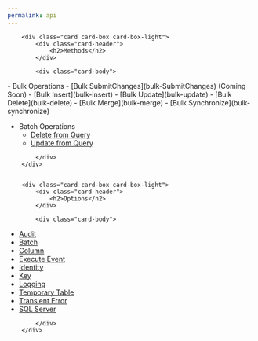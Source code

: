 ```yaml
---
permalink: api
---
```


<div class="card-group">
	
		<div class="card card-box card-box-light">
			<div class="card-header">
				<h2>Methods</h2>
			</div>
			
			<div class="card-body">

<div markdown="1">
- Bulk Operations
   - [Bulk SubmitChanges](bulk-SubmitChanges) (Coming Soon)
   - [Bulk Insert](bulk-insert)
   - [Bulk Update](bulk-update)
   - [Bulk Delete](bulk-delete)
   - [Bulk Merge](bulk-merge)
   - [Bulk Synchronize](bulk-synchronize)

- Batch Operations
	- [Delete from Query](delete-from-query)
	- [Update from Query](update-from-query)
	


</div>

			</div>
		</div>
	

		<div class="card card-box card-box-light">
			<div class="card-header">
				<h2>Options</h2>
			</div>
			
			<div class="card-body">

<div markdown="1">

- [Audit](audit)
- [Batch](batch)
- [Column](column)
- [Execute Event](execute-event)
- [Identity](identity)
- [Key](key)
- [Logging](logging)
- [Temporary Table](temporary-table)
- [Transient Error](transient-error)
- [SQL Server](sql-server)
	
</div>

			</div>
		</div>
</div>

<style>
.card-group .card-body {
	padding-top: 20px;
}

.card-group .card-body li {
	padding-top: 5px;
}
</style>
